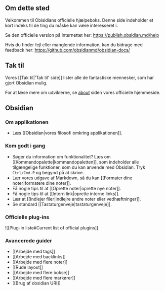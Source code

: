 ## Om dette sted
Velkommen til Obisidians officielle hjælpeboks. Denne side indeholder et kort indeks til de ting du måske kan være interesseret i.

Se den officielle version på internettet her: https://publish.obsidian.md/help

Hvis du finder fejl eller manglende information, kan du bidrage med feedback her: https://github.com/obsidianmd/obsidian-docs/

## Tak til

Vores [[Tak til|'Tak til' side]] lister alle de fantastiske mennesker, som har gjort Obsidian mulig.

For at læse mere om udviklerne, se [about](https://obsidian.md/about) siden vores officielle hjemmeside.

## Obsidian

### Om applikationen

- Læs [[Obsidian|vores filosofi omkring applikationen]].

### Kom godt i gang

- Søger du information om funktionalitet? Læs om [[Kommandopalette|kommandopaletten]], som indeholder alle tilgængelige funktioner, som du kan anvende med Obsidian. Tryk  `Ctrl/Cmd-P` og begynd på at skrive.
- Lær vores udgave af Markdown, så du kan [[Formater dine noter|formatere dine noter]].
- Få nogle tips til at [[Oprette noter|oprette nye noter]].
- Få nogle tips til at [[Intern link|oprette interne links]].
- Lær at [[Indlejer filer|indlejre andre noter eller vedhæftninger]].
- Se standard [[Tastaturgenveje|tastaturgenveje]].

### Officielle plug-ins

![[Plug-in liste#Current list of official plugins]]

### Avancerede guider

- [[Arbejde med tags]]
- [[Arbejde med backlinks]]
- [[Arbejde med flere noter]]
- [[Rude layout]]
- [[Arbejde med flere bokse]]
- [[Arbejde med flere markører]]
- [[Brug af obsidian URI]]
